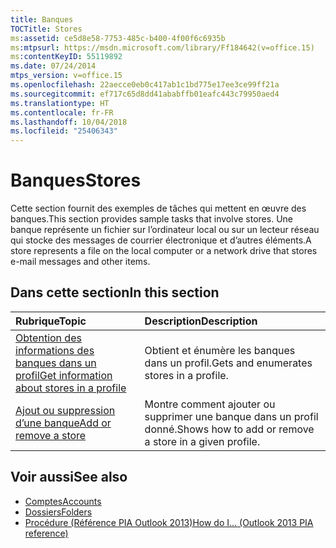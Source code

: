 ```yaml
---
title: Banques
TOCTitle: Stores
ms:assetid: ce5d8e58-7753-485c-b400-4f00f6c6935b
ms:mtpsurl: https://msdn.microsoft.com/library/Ff184642(v=office.15)
ms:contentKeyID: 55119892
ms.date: 07/24/2014
mtps_version: v=office.15
ms.openlocfilehash: 22aecce0eb0c417ab1c1bd775e17ee3ce99ff21a
ms.sourcegitcommit: ef717c65d8dd41ababffb01eafc443c79950aed4
ms.translationtype: HT
ms.contentlocale: fr-FR
ms.lasthandoff: 10/04/2018
ms.locfileid: "25406343"
---
```

# <a name="stores"></a><span data-ttu-id="cc47f-102">Banques</span><span class="sxs-lookup"><span data-stu-id="cc47f-102">Stores</span></span>

<span data-ttu-id="cc47f-103">Cette section fournit des exemples de tâches qui mettent en œuvre des banques.</span><span class="sxs-lookup"><span data-stu-id="cc47f-103">This section provides sample tasks that involve stores.</span></span> <span data-ttu-id="cc47f-104">Une banque représente un fichier sur l’ordinateur local ou sur un lecteur réseau qui stocke des messages de courrier électronique et d’autres éléments.</span><span class="sxs-lookup"><span data-stu-id="cc47f-104">A store represents a file on the local computer or a network drive that stores e-mail messages and other items.</span></span>

## <a name="in-this-section"></a><span data-ttu-id="cc47f-105">Dans cette section</span><span class="sxs-lookup"><span data-stu-id="cc47f-105">In this section</span></span>

|<span data-ttu-id="cc47f-106">Rubrique</span><span class="sxs-lookup"><span data-stu-id="cc47f-106">Topic</span></span>|<span data-ttu-id="cc47f-107">Description</span><span class="sxs-lookup"><span data-stu-id="cc47f-107">Description</span></span>|
|:----|:----------|
|[<span data-ttu-id="cc47f-108">Obtention des informations des banques dans un profil</span><span class="sxs-lookup"><span data-stu-id="cc47f-108">Get information about stores in a profile</span></span>](how-to-get-information-about-stores-in-a-profile.md)  |<span data-ttu-id="cc47f-109">Obtient et énumère les banques dans un profil.</span><span class="sxs-lookup"><span data-stu-id="cc47f-109">Gets and enumerates stores in a profile.</span></span>|
|[<span data-ttu-id="cc47f-110">Ajout ou suppression d’une banque</span><span class="sxs-lookup"><span data-stu-id="cc47f-110">Add or remove a store</span></span>](how-to-add-or-remove-a-store.md)  |<span data-ttu-id="cc47f-111">Montre comment ajouter ou supprimer une banque dans un profil donné.</span><span class="sxs-lookup"><span data-stu-id="cc47f-111">Shows how to add or remove a store in a given profile.</span></span>|

## <a name="see-also"></a><span data-ttu-id="cc47f-112">Voir aussi</span><span class="sxs-lookup"><span data-stu-id="cc47f-112">See also</span></span>

- [<span data-ttu-id="cc47f-113">Comptes</span><span class="sxs-lookup"><span data-stu-id="cc47f-113">Accounts</span></span>](accounts.md)
- [<span data-ttu-id="cc47f-114">Dossiers</span><span class="sxs-lookup"><span data-stu-id="cc47f-114">Folders</span></span>](folders.md)
- [<span data-ttu-id="cc47f-115">Procédure (Référence PIA Outlook 2013)</span><span class="sxs-lookup"><span data-stu-id="cc47f-115">How do I... (Outlook 2013 PIA reference)</span></span>](how-do-i-outlook-2013-pia-reference.md)


